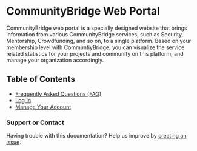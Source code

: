 # CommunityBridge Web Portal

CommunityBridge web portal is a specially designed website that brings information from various CommunityBridge services, such as Security, Mentorship, Crowdfunding, and so on, to a single platform. Based on your membership level with CommuntiyBridge, you can visualize the service related statistics for your projects and community on this platform, and manage your organization accordingly.

## Table of Contents

* [Frequently Asked Questions \(FAQ\)](../)
* [Log In](../../sso/sign-in/)
* [Manage Your Account](manage-your-profile/)

### Support or Contact

Having trouble with this documentation? Help us improve by [creating an issue](https://github.com/communitybridge/docs/issues).

